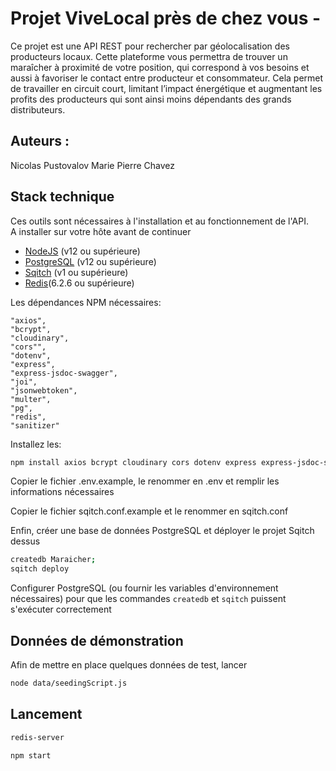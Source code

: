 # Projet ViveLocal près de chez vous -

Ce projet est une API REST pour rechercher par géolocalisation des producteurs locaux.
Cette plateforme vous permettra de trouver un maraîcher à proximité de votre position, qui correspond à vos besoins et aussi à favoriser le contact entre producteur et consommateur.
Cela permet de travailler en circuit court, limitant l’impact énergétique et augmentant les profits des producteurs qui sont ainsi moins dépendants des grands distributeurs.

## Auteurs : 
​Nicolas Pustovalov 
Marie Pierre Chavez  
 
 

## Stack technique
Ces outils sont nécessaires à l'installation et au fonctionnement de l'API.  
A installer sur votre hôte avant de continuer

- [NodeJS](https://nodejs.org/en/download/) (v12 ou supérieure)
- [PostgreSQL](https://www.postgresql.org/download/) (v12 ou supérieure)
- [Sqitch](https://sqitch.org/download/) (v1 ou supérieure)
- [Redis](https://redis.io/download)(6.2.6 ou supérieure)


Les dépendances NPM nécessaires:

    "axios",
    "bcrypt",
    "cloudinary",
    "cors"",
    "dotenv",
    "express",
    "express-jsdoc-swagger",
    "joi",
    "jsonwebtoken",
    "multer",
    "pg",
    "redis",
    "sanitizer"


Installez les:

```bash
npm install axios bcrypt cloudinary cors dotenv express express-jsdoc-swagger joi jsonwebtoken multer pg redis sanitizer
```

Copier le fichier .env.example, le renommer en .env et remplir les informations nécessaires

Copier le fichier sqitch.conf.example et le renommer en sqitch.conf

Enfin, créer une base de données PostgreSQL et déployer le projet Sqitch dessus

```bash
createdb Maraicher;
sqitch deploy
```

Configurer PostgreSQL (ou fournir les variables d'environnement nécessaires) pour que les commandes `createdb` et `sqitch` puissent s'exécuter correctement

## Données de démonstration

Afin de mettre en place quelques données de test, lancer

```bash
node data/seedingScript.js
```

## Lancement

```bash
redis-server
```
```bash
npm start
```